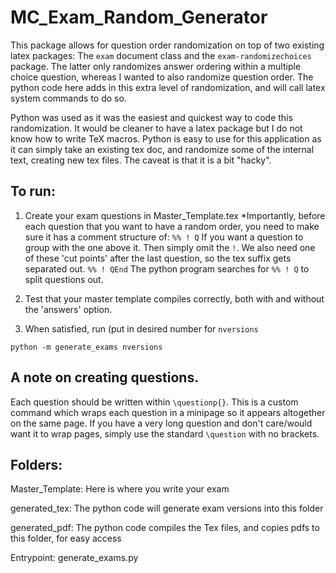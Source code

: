 # MC_Exam_Random_Generator

   This package allows for question order randomization on top of two existing latex packages: The `exam` document class and the `exam-randomizechoices` package. The latter only randomizes answer ordering within a multiple choice question, whereas I wanted to also randomize question order. The python code here adds in this extra level of randomization, and will call latex system commands to do so.

   Python was used as it was the easiest and quickest way to code this randomization. It would be cleaner to have a latex package but I do not know how to write TeX macros. Python is easy to use for this application as it can simply take an existing tex doc, and randomize some of the internal text, creating new tex files. The caveat is that it is a bit "hacky".

   ## To run:

   1. Create your exam questions in Master_Template.tex
    *Importantly, before each question that you want to have a random order, you need to make sure it has a comment structure of: `%% ! Q`
   If you want a question to group with the one above it. Then simply omit the `!`.
   We also need one of these 'cut points' after the last question, so the tex suffix gets separated out. `%% ! QEnd`
   The python program searches for `%% ! Q` to split questions out.

   2. Test that your master template compiles correctly, both with and without the 'answers' option.

   3. When satisfied, run (put in desired number for `nversions`
   ```
   python -m generate_exams nversions
   ```

   
   ## A note on creating questions.

   Each question should be written within `\questionp{}`. This is a custom command which wraps each question in a minipage so it appears altogether on the same page. If you have a very long question and don't care/would want it to wrap pages, simply use the standard `\question` with no brackets.

   
   ## Folders:

   Master_Template: Here is where you write your exam

   generated_tex: The python code will generate exam versions into this folder

   generated_pdf: The python code compiles the Tex files, and copies pdfs to this folder, for easy access



   Entrypoint: generate_exams.py